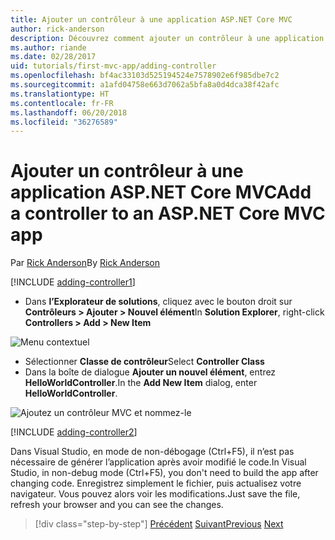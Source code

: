 ```yaml
---
title: Ajouter un contrôleur à une application ASP.NET Core MVC
author: rick-anderson
description: Découvrez comment ajouter un contrôleur à une application ASP.NET Core MVC simple.
ms.author: riande
ms.date: 02/28/2017
uid: tutorials/first-mvc-app/adding-controller
ms.openlocfilehash: bf4ac33103d525194524e7578902e6f985dbe7c2
ms.sourcegitcommit: a1afd04758e663d7062a5bfa8a0d4dca38f42afc
ms.translationtype: HT
ms.contentlocale: fr-FR
ms.lasthandoff: 06/20/2018
ms.locfileid: "36276589"
---
```

# <a name="add-a-controller-to-an-aspnet-core-mvc-app"></a><span data-ttu-id="dc785-103">Ajouter un contrôleur à une application ASP.NET Core MVC</span><span class="sxs-lookup"><span data-stu-id="dc785-103">Add a controller to an ASP.NET Core MVC app</span></span>

<span data-ttu-id="dc785-104">Par [Rick Anderson](https://twitter.com/RickAndMSFT)</span><span class="sxs-lookup"><span data-stu-id="dc785-104">By [Rick Anderson](https://twitter.com/RickAndMSFT)</span></span>

[!INCLUDE [adding-controller1](~/includes/mvc-intro/adding-controller1.md)]

* <span data-ttu-id="dc785-105">Dans **l’Explorateur de solutions**, cliquez avec le bouton droit sur **Contrôleurs > Ajouter > Nouvel élément**</span><span class="sxs-lookup"><span data-stu-id="dc785-105">In **Solution Explorer**, right-click **Controllers > Add > New Item**</span></span>

![Menu contextuel](adding-controller/_static/add_controller.png)

* <span data-ttu-id="dc785-107">Sélectionner **Classe de contrôleur**</span><span class="sxs-lookup"><span data-stu-id="dc785-107">Select **Controller Class**</span></span>
* <span data-ttu-id="dc785-108">Dans la boîte de dialogue **Ajouter un nouvel élément**, entrez **HelloWorldController**.</span><span class="sxs-lookup"><span data-stu-id="dc785-108">In the **Add New Item** dialog, enter **HelloWorldController**.</span></span>

![Ajoutez un contrôleur MVC et nommez-le](adding-controller/_static/ac.png)

[!INCLUDE [adding-controller2](~/includes/mvc-intro/adding-controller2.md)]

<span data-ttu-id="dc785-110">Dans Visual Studio, en mode de non-débogage (Ctrl+F5), il n’est pas nécessaire de générer l’application après avoir modifié le code.</span><span class="sxs-lookup"><span data-stu-id="dc785-110">In Visual Studio, in non-debug mode (Ctrl+F5), you don't need to build the app after changing  code.</span></span> <span data-ttu-id="dc785-111">Enregistrez simplement le fichier, puis actualisez votre navigateur. Vous pouvez alors voir les modifications.</span><span class="sxs-lookup"><span data-stu-id="dc785-111">Just save the file, refresh your browser and you can see the changes.</span></span>

> [!div class="step-by-step"]
> <span data-ttu-id="dc785-112">[Précédent](start-mvc.md)
> [Suivant](adding-view.md)</span><span class="sxs-lookup"><span data-stu-id="dc785-112">[Previous](start-mvc.md)
[Next](adding-view.md)</span></span>